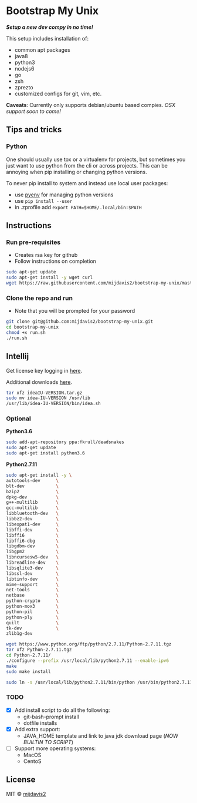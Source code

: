 # Bootstrap My Unix

**_Setup a new dev compy in no time!_**

This setup includes installation of:

- common apt packages
- java8
- python3
- nodejs6
- go
- zsh
- zprezto
- customized configs for git, vim, etc.

**Caveats**: Currently only supports debian/ubuntu based compies. _OSX support soon to come!_

## Tips and tricks

### Python

One should usually use tox or a virtualenv for projects, but sometimes you just want to use python from the cli or across projects. This can be annoying when pip installing or changing python versions.

To never pip install to system and instead use local user packages:

- use [pyenv](https://github.com/pyenv/pyenv) for managing python versions
- use `pip install --user`
- in .zprofile add `export PATH=$HOME/.local/bin:$PATH`

## Instructions

### Run pre-requisites

- Creates rsa key for github
- Follow instructions on completion

```bash
sudo apt-get update
sudo apt-get install -y wget curl
wget https://raw.githubusercontent.com/mijdavis2/bootstrap-my-unix/master/pre-run.sh | bash
```

### Clone the repo and run

- Note that you will be prompted for your password

```bash
git clone git@github.com:mijdavis2/bootstrap-my-unix.git
cd bootstrap-my-unix
chmod +x run.sh
./run.sh
```

## Intellij

Get license key logging in [here](https://account.jetbrains.com/licenses/assets).

Additional downloads [here](https://confluence.jetbrains.com/display/IntelliJIDEA/Previous+IntelliJ+IDEA+Releases).

```bash
tar xfz ideaIU-VERSION.tar.gz
sudo mv idea-IU-VERSION /usr/lib
/usr/lib/idea-IU-VERSION/bin/idea.sh
```

### Optional

**Python3.6**

```bash
sudo add-apt-repository ppa:fkrull/deadsnakes
sudo apt-get update
sudo apt-get install python3.6
```

**Python2.7.11**

```bash
sudo apt-get install -y \
autotools-dev      \
blt-dev            \
bzip2              \
dpkg-dev           \
g++-multilib       \
gcc-multilib       \
libbluetooth-dev   \
libbz2-dev         \
libexpat1-dev      \
libffi-dev         \
libffi6            \
libffi6-dbg        \
libgdbm-dev        \
libgpm2            \
libncursesw5-dev   \
libreadline-dev    \
libsqlite3-dev     \
libssl-dev         \
libtinfo-dev       \
mime-support       \
net-tools          \
netbase            \
python-crypto      \
python-mox3        \
python-pil         \
python-ply         \
quilt              \
tk-dev             \
zlib1g-dev

wget https://www.python.org/ftp/python/2.7.11/Python-2.7.11.tgz
tar xfz Python-2.7.11.tgz
cd Python-2.7.11/
./configure --prefix /usr/local/lib/python2.7.11 --enable-ipv6
make
sudo make install

sudo ln -s /usr/local/lib/python2.7.11/bin/python /usr/bin/python2.7.11
```

### TODO

- [x] Add install script to do all the following:
  - git-bash-prompt install
  - dotfile installs
- [x] Add extra support:
  - JAVA_HOME template and link to java jdk download page
    (_NOW BUILTIN TO SCRIPT_)
- [ ] Support more operating systems:
  - MacOS
  - CentoS

## License

MIT © [mijdavis2](http://mdavis.io)
